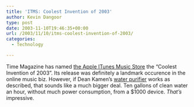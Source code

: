 ```yaml
---
title: 'ITMS: Coolest Invention of 2003'
author: Kevin Dangoor
type: post
date: 2003-11-10T19:46:35+00:00
url: /2003/11/10/itms-coolest-invention-of-2003/
categories:
  - Technology

---
```

Time Magazine has named [the Apple ITunes Music Store][1] the &#8220;Coolest Invention of 2003&#8221;. Its release was definitely a landmark occurence in the online music biz. However, if Dean Kamen&#8217;s [water purifier][2] works as described, that sounds like a much bigger deal. Ten gallons of clean water an hour, without much power consumption, from a $1000 device. _That&#8217;s_ impressive.

 [1]: http://www.time.com/time/2003/inventions/invmusic.html "TIME Magazine: Coolest Inventions 2003, Apple Music Store"
 [2]: http://www.time.com/time/2003/inventions/invwater.html